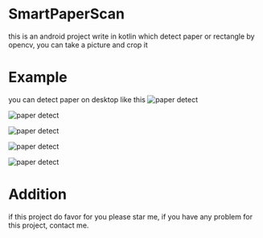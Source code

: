 # SmartPaperScan
this is an android project write in kotlin which detect paper or rectangle by opencv, you can take a picture and crop it
# Example
you can detect paper on desktop like this
![paper detect](https://github.com/KePeng1019/SmartPaperScan/raw/master/example/Screenshot_2017-09-17-20-28-47-154_com.pengke.paper.scanner.png)

![paper detect](https://github.com/KePeng1019/SmartPaperScan/raw/master/example/Screenshot_2017-09-17-20-28-50-262_com.pengke.paper.scanner.png)

![paper detect](https://github.com/KePeng1019/SmartPaperScan/raw/master/example/Screenshot_2017-09-17-20-28-53-489_com.pengke.paper.scanner.png)

![paper detect](https://github.com/KePeng1019/SmartPaperScan/raw/master/example/Screenshot_2017-09-17-20-29-52-880_com.pengke.paper.scanner.png)

![paper detect](https://github.com/KePeng1019/SmartPaperScan/raw/master/example/Screenshot_2017-09-17-20-30-37-251_com.pengke.paper.scanner.png)

# Addition
if this project do favor for you please star me, if you have any problem for this project, contact me.

